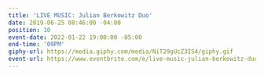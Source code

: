 ```yaml
---
title: 'LIVE MUSIC: Julian Berkowitz Duo'
date: 2019-06-25 08:46:00 -04:00
position: 10
event-date: 2022-01-22 19:00:00 -05:00
end-time: '09PM'
giphy-url: https://media.giphy.com/media/NiT29gUcZ3IS4/giphy.gif
event-url: https://www.eventbrite.com/e/live-music-julian-berkowitz-duo-tickets-223715036697
---
```


